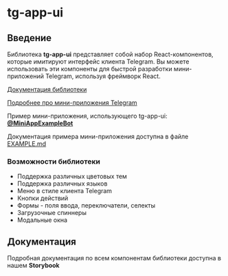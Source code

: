# tg-app-ui

## Введение

Библиотека **tg-app-ui** представляет собой набор React-компонентов, которые имитируют интерфейс клиента Telegram. Вы можете использовать эти компоненты для быстрой разработки мини-приложений Telegram, используя фреймворк React.

[Документация библиотеки](##Документация)

[Подробнее про мини-приложения Telegram](https://core.telegram.org/bots/webapps)

Пример мини-приложения, использующего tg-app-ui: [**@MiniAppExampleBot**](https://t.me/MiniAppExampleBot)

Документация примера мини-приложения доступна в файле [EXAMPLE.md](EXAMPLE.ru.md)


### Возможности библиотеки

- Поддержка различных цветовых тем
- Поддержка различных языков
- Меню в стиле клиента Telegram
- Кнопки действий
- Формы - поля ввода, переключатели, селекты
- Загрузочные спиннеры
- Модальные окна

##  Документация

Подробная документация по всем компонентам библиотеки доступна в нашем **Storybook**
